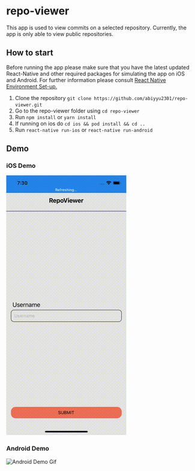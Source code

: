 # repo-viewer

This app is used to view commits on a selected repository. Currently, the app is only able to view public repositories. 

## How to start

Before running the app please make sure that you have the latest updated React-Native and other required packages for simulating the app on iOS and Android. For further information please consult [React Native Environment Set-up.](https://reactnative.dev/docs/environment-setup)

1. Clone the repository `git clone https://github.com/abiyyu2301/repo-viewer.git`
2. Go to the repo-viewer folder using `cd repo-viewer`
3. Run `npm install` or `yarn install`
4. If running on ios do `cd ios && pod install && cd ..`
5. Run `react-native run-ios` or `react-native run-android`

## Demo
### iOS Demo
![iOS Demo Gif ](demo/ios-demo.gif)

### Android Demo
![Android Demo Gif](demo/android-demo.gif)

